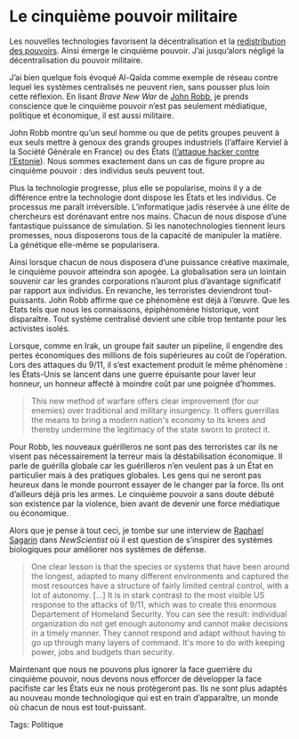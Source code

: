 # Le cinquième pouvoir militaire

Les nouvelles technologies favorisent la décentralisation et la [redistribution des pouvoirs](http://blog.tcrouzet.com/2008/02/06/redefinir-le-cinquieme-pouvoir/). Ainsi émerge le cinquième pouvoir. J’ai jusqu’alors négligé la décentralisation du pouvoir militaire.

J’ai bien quelque fois évoqué Al-Qaïda comme exemple de réseau contre lequel les systèmes centralisés ne peuvent rien, sans pousser plus loin cette réflexion. En lisant *Brave New War* de [John Robb](http://globalguerrillas.typepad.com/), je prends conscience que le cinquième pouvoir n’est pas seulement médiatique, politique et économique, il est aussi militaire.

John Robb montre qu’un seul homme ou que de petits groupes peuvent à eux seuls mettre à genoux des grands groupes industriels (l’affaire Kerviel à la Société Générale en France) ou des États ([l’attaque hacker contre l’Estonie](http://blog.tcrouzet.com/2007/11/02/cyberwar/)). Nous sommes exactement dans un cas de figure propre au cinquième pouvoir : des individus seuls peuvent tout.

Plus la technologie progresse, plus elle se popularise, moins il y a de différence entre la technologie dont dispose les États et les individus. Ce processus me paraît irréversible. L’informatique jadis réservée à une élite de chercheurs est dorénavant entre nos mains. Chacun de nous dispose d’une fantastique puissance de simulation. Si les nanotechnologies tiennent leurs promesses, nous disposerons tous de la capacité de manipuler la matière. La génétique elle-même se popularisera.

Ainsi lorsque chacun de nous disposera d’une puissance créative maximale, le cinquième pouvoir atteindra son apogée. La globalisation sera un lointain souvenir car les grandes corporations n’auront plus d’avantage significatif par rapport aux individus. En revanche, les terroristes deviendront tout-puissants. John Robb affirme que ce phénomène est déjà à l’œuvre. Que les États tels que nous les connaissons, épiphénomène historique, vont disparaître. Tout système centralisé devient une cible trop tentante pour les activistes isolés.

Lorsque, comme en Irak, un groupe fait sauter un pipeline, il engendre des pertes économiques des millions de fois supérieures au coût de l’opération. Lors des attaques du 9/11, il s’est exactement produit le même phénomène : les États-Unis se lancent dans une guerre épuisante pour laver leur honneur, un honneur affecté à moindre coût par une poignée d’hommes.

> This new method of warfare offers clear improvement (for our enemies) over traditional and military insurgency. It offers guerrillas the means to bring a modern nation's economy to its knees and thereby undermine the legitimacy of the state sworn to protect it.

Pour Robb, les nouveaux guérilleros ne sont pas des terroristes car ils ne visent pas nécessairement la terreur mais la déstabilisation économique. Il parle de guérilla globale car les guérilleros n’en veulent pas à un État en particulier mais à des pratiques globales. Les gens qui ne seront pas heureux dans le monde pourront essayer de le changer par la force. Ils ont d’ailleurs déjà pris les armes. Le cinquième pouvoir a sans doute débuté son existence par la violence, bien avant de devenir une force médiatique ou économique.

Alors que je pense à tout ceci, je tombe sur une interview de [Raphael Sagarin](http://sagarin.bol.ucla.edu/) dans *NewScientist* où il est question de s’inspirer des systèmes biologiques pour améliorer nos systèmes de défense.

> One clear lesson is that the species or systems that have been around the longest, adapted to many different environments and captured the most resources have a structure of fairly limited central control, with a lot of autonomy. \[…\] It is in stark contrast to the most visible US response to the attacks of 9/11, which was to create this enormous Departement of Homeland Security. You can see the result: individual organization do not get enough autonomy and cannot make decisions in a timely manner. They cannot respond and adapt without having to go up through many layers of command. It's more to do with keeping power, jobs and budgets than security.

Maintenant que nous ne pouvons plus ignorer la face guerrière du cinquième pouvoir, nous devons nous efforcer de développer la face pacifiste car les États eux ne nous protègeront pas. Ils ne sont plus adaptés au nouveau monde technologique qui est en train d’apparaître, un monde où chacun de nous est tout-puissant.

Tags: Politique